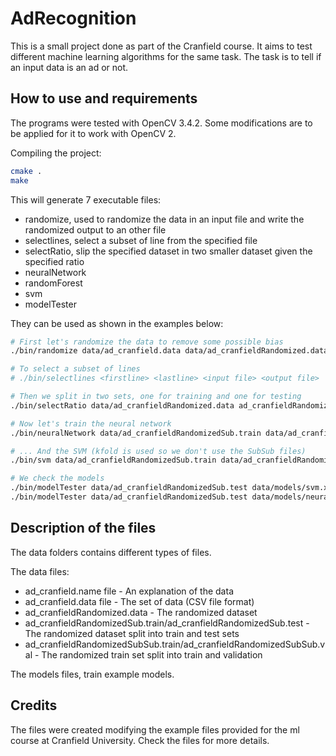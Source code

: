 # AdRecognition

This is a small project done as part of the Cranfield course. It aims to test different machine learning algorithms for the same task. The task is to tell if an input data is an ad or not.

## How to use and requirements

The programs were tested with OpenCV 3.4.2. Some modifications are to be applied for it to work with OpenCV 2.

Compiling the project:

```bash
cmake .
make
```

This will generate 7 executable files:

- randomize, used to randomize the data in an input file and write the randomized output to an other file
- selectlines, select a subset of line from the specified file
- selectRatio, slip the specified dataset in two smaller dataset given the specified ratio
- neuralNetwork
- randomForest
- svm
- modelTester

They can be used as shown in the examples below:

```bash
# First let's randomize the data to remove some possible bias
./bin/randomize data/ad_cranfield.data data/ad_cranfieldRandomized.data

# To select a subset of lines
# ./bin/selectlines <firstline> <lastline> <input file> <output file>

# Then we split in two sets, one for training and one for testing
./bin/selectRatio data/ad_cranfieldRandomized.data ad_cranfieldRandomizedSub 0.8

# Now let's train the neural network
./bin/neuralNetwork data/ad_cranfieldRandomizedSub.train data/ad_cranfieldRandomizedSub.test neuralNetwork

# ... And the SVM (kfold is used so we don't use the SubSub files)
./bin/svm data/ad_cranfieldRandomizedSub.train data/ad_cranfieldRandomizedSub.test svm

# We check the models
./bin/modelTester data/ad_cranfieldRandomizedSub.test data/models/svm.xml
./bin/modelTester data/ad_cranfieldRandomizedSub.test data/models/neuralNetwork.xml
```

## Description of the files

The data folders contains different types of files.

The data files:

- ad_cranfield.name file - An explanation of the data
- ad_cranfield.data file - The set of data (CSV file format)
- ad_cranfieldRandomized.data - The randomized dataset
- ad_cranfieldRandomizedSub.train/ad_cranfieldRandomizedSub.test - The randomized dataset split into train and test sets
- ad_cranfieldRandomizedSubSub.train/ad_cranfieldRandomizedSubSub.val - The randomized train set split into train and validation

The models files, train example models.

## Credits

The files were created modifying the example files provided for the ml course at Cranfield University. Check the files for more details.
